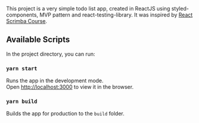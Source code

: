 This project is a very simple todo list app, created in ReactJS using styled-components, MVP pattern and react-testing-library. It was inspired by [React Scrimba Course](https://scrimba.com/course/glearnreact).

## Available Scripts

In the project directory, you can run:

### `yarn start`

Runs the app in the development mode.<br />
Open [http://localhost:3000](http://localhost:3000) to view it in the browser.

### `yarn build`

Builds the app for production to the `build` folder.
